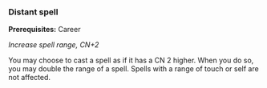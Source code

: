 
### Distant spell
**Prerequisites:** Career

_Increase spell range, CN+2_

You may choose to cast a spell as if it has a CN 2 higher. When you do so, you may double the range of a spell. Spells with a range of touch or self are not affected.
